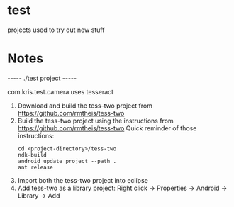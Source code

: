 test
====

projects used to try out new stuff


Notes
====

----- ./test project -----

com.kris.test.camera uses tesseract 

1.	Download and build the tess-two project from https://github.com/rmtheis/tess-two
2.	Build the tess-two project using the instructions from https://github.com/rmtheis/tess-two
    Quick reminder of those instructions:
	```
	cd <project-directory>/tess-two
	ndk-build
	android update project --path .
	ant release
	```
3.	Import both the tess-two project into eclipse
4.	Add tess-two as a library project: Right click -> Properties -> Android -> Library -> Add
